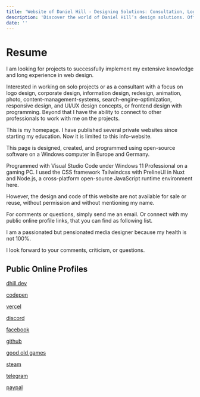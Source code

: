 ```yaml
---
title: 'Website of Daniel Hill - Designing Solutions: Consultation, Logos, UI/UX, Software Development.'
description: 'Discover the world of Daniel Hill’s design solutions. Offering consultation, logo creation, UI/UX design, and software development services tailored to your needs. Explore my site to see how I can transform your ideas into reality.'
date: ''
---
```


# Resume

I am looking for projects to successfully implement my extensive knowledge and long experience in web design.

Interested in working on solo projects or as a consultant with a focus on logo design, corporate design, information design, redesign, animation, photo, content-management-systems, search-engine-optimization, responsive design, and UI/UX design concepts, or frontend design with programming. Beyond that I have the ability to connect to other professionals to work with me on the projects.

This is my homepage. I have published several private websites since starting my education. Now it is limited to this info-website.

This page is designed, created, and programmed using open-source software on a Windows computer in Europe and Germany.

Programmed with Visual Studio Code under Windows 11 Professional on a gaming PC. I used the CSS framework Tailwindcss with PrelineUI in Nuxt and Node.js, a cross-platform open-source JavaScript runtime environment here.

However, the design and code of this website are not available for sale or reuse, without permission and without mentioning my name.

For comments or questions, simply send me an email. Or connect with my public online profile links, that you can find as following list.

I am a passionated but pensionated media designer because my health is not 100%.

I look forward to your comments, criticism, or questions.

## Public Online Profiles

[ dhill.dev ](https://dhill.dev/)

[ codepen ](https://codepen.io/danielhill1982)

[ vercel ](https://danielhill.vercel.app)

[ discord ](https://discord.gg/qSYNdQvrk9)

[ facebook ](https://facebook.com/danielhill1982)

[ github ](http://github.com/danielhill1982)

[ good old games ](https://gog.com/u/schwuppi1982)

[ steam ](https://steamcommunity.com/id/danielhill1982/)

[ telegram ](https://t.me/danielhill1982)

[ paypal ](http://paypal.com/paypalme/danielhill1982)

